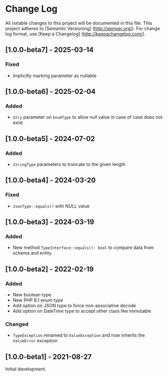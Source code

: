 # Change Log

All notable changes to this project will be documented in this file. This project adheres
to [Semantic Versioning] (http://semver.org/). For change log format,
use [Keep a Changelog] (http://keepachangelog.com/).

## [1.0.0-beta7] - 2025-03-14

### Fixed

- Implicitly marking parameter as nullable

## [1.0.0-beta6] - 2025-02-04

### Added

- `$try` parameter on `EnumType` to allow null value in case of case does not exist

## [1.0.0-beta5] - 2024-07-02

### Added

- `StringType` parameters to truncate to the given length

## [1.0.0-beta4] - 2024-03-20

### Fixed

- `JsonType::equals()` with NULL value

## [1.0.0-beta3] - 2024-03-19

### Added

- New method `TypeInterface::equals(): bool` to compare data from schema and entity

## [1.0.0-beta2] - 2022-02-19

### Added

- New boolean type
- New PHP 8.1 enum type
- Add option on JSON type to force non-associative decode
- Add option on DateTime type to accept other class like immutable

### Changed

- `TypeException` renamed to `ValueException` and now inherits the `ValueError` exception

## [1.0.0-beta1] - 2021-08-27

Initial development.
